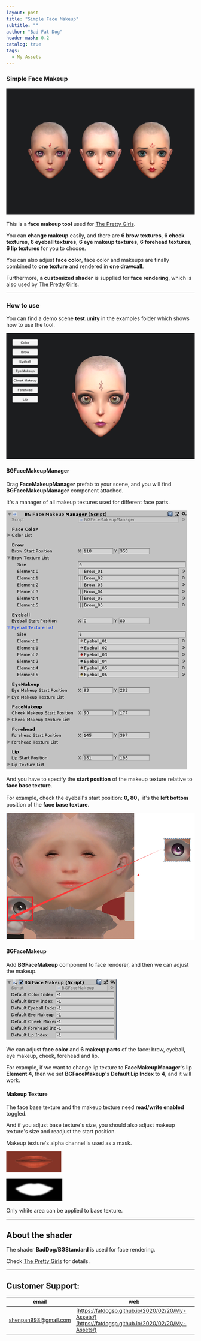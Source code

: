 ```yaml
---
layout: post
title: "Simple Face Makeup"
subtitle: ""
author: "Bad Fat Dog"
header-mask: 0.2
catalog: true
tags:
  - My Assets
---
```


### Simple Face Makeup

![](/img/simple-face-makeup/screenshot1.png)

This is a **face makeup tool** used for [The Pretty Girls](https://assetstore.unity.com/packages/3d/characters/humanoids/the-pretty-girls-157964?aid=1101l85Tr).

You can **change makeup** easily, and there are **6 brow textures**, **6 cheek textures**, **6 eyeball textures**, **6 eye makeup textures**, **6 forehead textures**, **6 lip textures** for you to choose.

You can also adjust **face color**, face color and makeups are finally combined to **one texture** and rendered in **one drawcall**.

Furthermore, **a customized shader** is supplied for **face rendering**, which is also used by [The Pretty Girls](https://assetstore.unity.com/packages/3d/characters/humanoids/the-pretty-girls-157964?aid=1101l85Tr).

---

### How to use

You can find a demo scene **test.unity** in the examples folder which shows how to use the tool.

![](/img/simple-face-makeup/screenshot2.png)

#### BGFaceMakeupManager

Drag **FaceMakeupManager** prefab to your scene, and you will find **BGFaceMakeupManager** component attached.

It's a manager of all makeup textures used for different face parts. 

![](/img/simple-face-makeup/screenshot3.png)

And you have to specify the **start position** of the makeup texture relative to **face base texture**.

For example, check the eyeball's start position: **0, 80**，it's the **left bottom** position of the **face base texture**. 

![](/img/simple-face-makeup/screenshot4.png)

#### BGFaceMakeup

Add **BGFaceMakeup** component to face renderer, and then we can adjust the makeup.

![](/img/simple-face-makeup/screenshot5.png)

We can adjust **face color** and **6 makeup parts** of the face: brow, eyeball, eye makeup, cheek, forehead and lip.

For example, if we want to change lip texture to **FaceMakeupManager**'s lip **Element 4**, then we set **BGFaceMakeup**'s **Default Lip Index** to **4**, and it will work.

#### Makeup Texture

The face base texture and the makeup texture need **read/write enabled** toggled.

And if you adjust base texture's size, you should also adjust makeup texture's size and readjust the start position.

Makeup texture's alpha channel is used as a mask.

![](/img/simple-face-makeup/screenshot6.png)

![](/img/simple-face-makeup/screenshot7.png)

Only white area can be applied to base texture.

---

## About the shader

The shader **BadDog/BGStandard** is used for face rendering.

Check [The Pretty Girls](https://fatdogsp.github.io/2020/03/08/The-Pretty-Girls/) for details.

---

## Customer Support:

| email | web |
| ---- | ---- |
| shenpan998@gmail.com |  [https://fatdogsp.github.io/2020/02/20/My-Assets/](https://fatdogsp.github.io/2020/02/20/My-Assets/) |









































